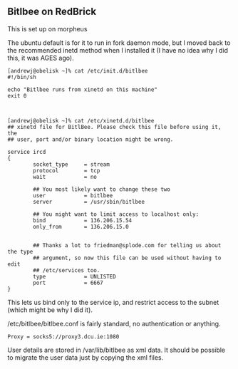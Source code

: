 ## Bitlbee on RedBrick

This is set up on morpheus

The ubuntu default is for it to run in fork daemon mode, but I moved back to the recommended inetd method when I installed it (I have no idea why I did this, it was AGES ago).


	[andrewj@obelisk ~]% cat /etc/init.d/bitlbee
	#!/bin/sh
	
	echo "Bitlbee runs from xinetd on this machine"
	exit 0



	[andrewj@obelisk ~]% cat /etc/xinetd.d/bitlbee
	## xinetd file for BitlBee. Please check this file before using it, the
	## user, port and/or binary location might be wrong.

	service ircd
	{
	        socket_type     = stream
	        protocol        = tcp
	        wait            = no

	        ## You most likely want to change these two
	        user            = bitlbee
	        server          = /usr/sbin/bitlbee

	        ## You might want to limit access to localhost only:
	        bind            = 136.206.15.54
	        only_from       = 136.206.15.0


	        ## Thanks a lot to friedman@splode.com for telling us about the type
	        ## argument, so now this file can be used without having to edit
	        ## /etc/services too.
	        type            = UNLISTED
	        port            = 6667
	}


This lets us bind only to the service ip, and restrict access to the subnet (which might be why I did it).

/etc/bitlbee/bitlbee.conf is fairly standard, no authentication or anything.


	Proxy = socks5://proxy3.dcu.ie:1080


User details are stored in /var/lib/bitlbee as xml data. It should be possible to migrate the user data just by copying the xml files.
